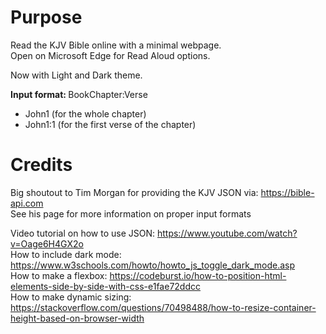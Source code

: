 # Purpose
Read the KJV Bible online with a minimal webpage.  
Open on Microsoft Edge for Read Aloud options.

Now with Light and Dark theme.

<b> Input format: </b> BookChapter:Verse
* John1 (for the whole chapter)
* John1:1 (for the first verse of the chapter)


# Credits
Big shoutout to Tim Morgan for providing the KJV JSON via: https://bible-api.com  
See his page for more information on proper input formats  

Video tutorial on how to use JSON: https://www.youtube.com/watch?v=Oage6H4GX2o  
How to include dark mode: https://www.w3schools.com/howto/howto_js_toggle_dark_mode.asp  
How to make a flexbox: https://codeburst.io/how-to-position-html-elements-side-by-side-with-css-e1fae72ddcc  
How to make dynamic sizing: https://stackoverflow.com/questions/70498488/how-to-resize-container-height-based-on-browser-width    